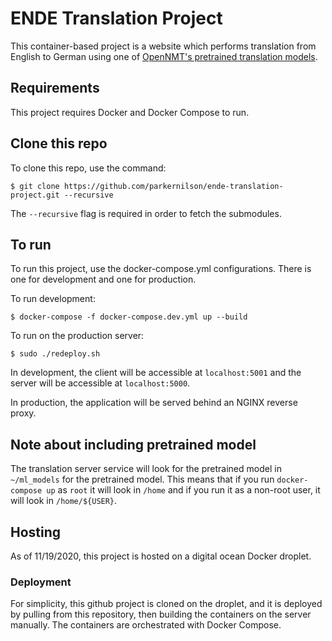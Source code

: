 # ENDE Translation Project
This container-based project is a website which performs translation from English to German using one of [OpenNMT's pretrained translation models](https://opennmt.net/Models-tf/).

## Requirements
This project requires Docker and Docker Compose to run.

## Clone this repo
To clone this repo, use the command:
```
$ git clone https://github.com/parkernilson/ende-translation-project.git --recursive
```
The `--recursive` flag is required in order to fetch the submodules.

## To run
To run this project, use the docker-compose.yml configurations. There is one for development and one for production.

To run development:
```
$ docker-compose -f docker-compose.dev.yml up --build
```
To run on the production server:
```
$ sudo ./redeploy.sh
```

In development, the client will be accessible at `localhost:5001` and the server will be accessible at `localhost:5000`.

In production, the application will be served behind an NGINX reverse proxy.

## Note about including pretrained model
The translation server service will look for the pretrained model in `~/ml_models` for the pretrained model. This means that if you run `docker-compose up` as `root` it will look in `/home` and if you run it as a non-root user, it will look in `/home/${USER}`.

## Hosting
As of 11/19/2020, this project is hosted on a digital ocean Docker droplet.

### Deployment
For simplicity, this github project is cloned on the droplet, and it is deployed by pulling from this repository, then building the containers on the server manually. The containers are orchestrated with Docker Compose.